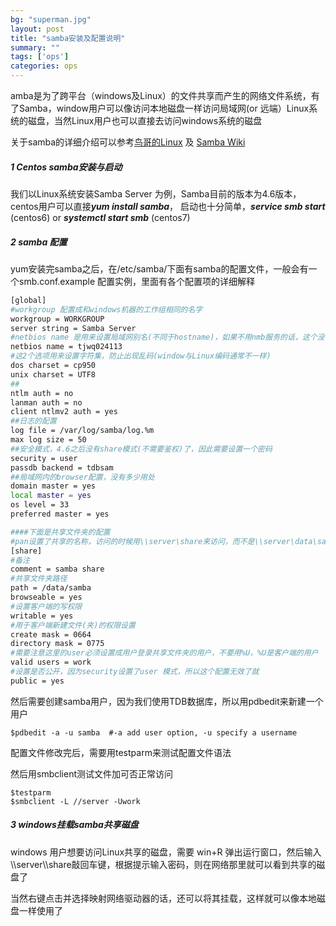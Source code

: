 ```yaml
---
bg: "superman.jpg"
layout: post
title: "samba安装及配置说明"
summary: ""
tags: ['ops']
categories: ops
---
```


amba是为了跨平台（windows及Linux）的文件共享而产生的网络文件系统，有了Samba，window用户可以像访问本地磁盘一样访问局域网(or 远端）Linux系统的磁盘，当然Linux用户也可以直接去访问windows系统的磁盘

关于samba的详细介绍可以参考[鸟哥的Linux](http://cn.linux.vbird.org/linux_server/0370samba.php#theory_source) 及 [Samba Wiki](https://wiki.samba.org/index.php/User_Documentation)

##### 1 Centos samba安装与启动

我们以Linux系统安装Samba Server 为例，Samba目前的版本为4.6版本，centos用户可以直接***yum install samba***， 启动也十分简单，***service smb start*** (centos6) or ***systemctl start smb*** (centos7)

##### 2 samba 配置

yum安装完samba之后，在/etc/samba/下面有samba的配置文件，一般会有一个smb.conf.example 配置实例，里面有各个配置项的详细解释

```sh
[global]
#workgroup 配置成和windows机器的工作组相同的名字
workgroup = WORKGROUP
server string = Samba Server
#netbios name 是用来设置局域网别名(不同于hostname)，如果不用nmb服务的话，这个没有用处
netbios name = tjwq024113
#这2个选项用来设置字符集，防止出现乱码(window与Linux编码通常不一样)
dos charset = cp950
unix charset = UTF8
##
ntlm auth = no
lanman auth = no
client ntlmv2 auth = yes
##日志的配置
log file = /var/log/samba/log.%m
max log size = 50
##安全模式，4.6之后没有share模式(不需要鉴权)了，因此需要设置一个密码
security = user
passdb backend = tdbsam
##局域网内的browser配置，没有多少用处
domain master = yes
local master = yes
os level = 33
preferred master = yes

####下面是共享文件夹的配置
#pan设置了共享的名称，访问的时候用\\server\share来访问，而不是\\server\data\samba
[share]
#备注
comment = samba share 
#共享文件夹路径
path = /data/samba
browseable = yes
#设置客户端的写权限
writable = yes
#用于客户端新建文件(夹)的权限设置
create mask = 0664
directory mask = 0775
#需要注意这里的user必须设置成用户登录共享文件夹的用户，不要用%U，%U是客户端的用户
valid users = work
#设置是否公开，因为security设置了user 模式，所以这个配置无效了就
public = yes
```

然后需要创建samba用户，因为我们使用TDB数据库，所以用pdbedit来新建一个用户

```shell
$pdbedit -a -u samba  #-a add user option, -u specify a username
```

配置文件修改完后，需要用testparm来测试配置文件语法

然后用smbclient测试文件加可否正常访问

```shell
$testparm
$smbclient -L //server -Uwork
```

##### 3 windows挂载samba共享磁盘

windows 用户想要访问Linux共享的磁盘，需要 win+R 弹出运行窗口，然后输入\\\server\\\share敲回车键，根据提示输入密码，则在网络那里就可以看到共享的磁盘了

当然右键点击并选择映射网络驱动器的话，还可以将其挂载，这样就可以像本地磁盘一样使用了